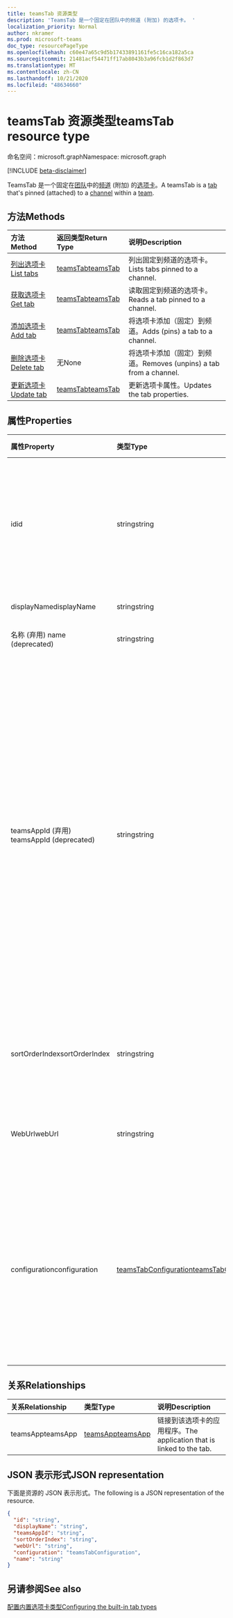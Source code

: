 ```yaml
---
title: teamsTab 资源类型
description: 'TeamsTab 是一个固定在团队中的频道 (附加) 的选项卡。 '
localization_priority: Normal
author: nkramer
ms.prod: microsoft-teams
doc_type: resourcePageType
ms.openlocfilehash: c60e47a65c9d5b17433891161fe5c16ca182a5ca
ms.sourcegitcommit: 21481acf54471ff17ab8043b3a96fcb1d2f863d7
ms.translationtype: MT
ms.contentlocale: zh-CN
ms.lasthandoff: 10/21/2020
ms.locfileid: "48634660"
---
```

# <a name="teamstab-resource-type"></a><span data-ttu-id="e56b2-103">teamsTab 资源类型</span><span class="sxs-lookup"><span data-stu-id="e56b2-103">teamsTab resource type</span></span>

<span data-ttu-id="e56b2-104">命名空间：microsoft.graph</span><span class="sxs-lookup"><span data-stu-id="e56b2-104">Namespace: microsoft.graph</span></span>

[!INCLUDE [beta-disclaimer](../../includes/beta-disclaimer.md)]

<span data-ttu-id="e56b2-105">TeamsTab 是一个固定在[团队](team.md)中的[频道](channel.md) (附加) 的[选项卡](../resources/teamstab.md)。</span><span class="sxs-lookup"><span data-stu-id="e56b2-105">A teamsTab is a [tab](../resources/teamstab.md) that's pinned (attached) to a [channel](channel.md) within a [team](team.md).</span></span> 

## <a name="methods"></a><span data-ttu-id="e56b2-106">方法</span><span class="sxs-lookup"><span data-stu-id="e56b2-106">Methods</span></span>

| <span data-ttu-id="e56b2-107">方法</span><span class="sxs-lookup"><span data-stu-id="e56b2-107">Method</span></span>       | <span data-ttu-id="e56b2-108">返回类型</span><span class="sxs-lookup"><span data-stu-id="e56b2-108">Return Type</span></span>  |<span data-ttu-id="e56b2-109">说明</span><span class="sxs-lookup"><span data-stu-id="e56b2-109">Description</span></span>|
|:---------------|:--------|:----------|
|[<span data-ttu-id="e56b2-110">列出选项卡</span><span class="sxs-lookup"><span data-stu-id="e56b2-110">List tabs</span></span>](../api/teamstab-list.md) | [<span data-ttu-id="e56b2-111">teamsTab</span><span class="sxs-lookup"><span data-stu-id="e56b2-111">teamsTab</span></span>](teamstab.md) | <span data-ttu-id="e56b2-112">列出固定到频道的选项卡。</span><span class="sxs-lookup"><span data-stu-id="e56b2-112">Lists tabs pinned to a channel.</span></span>|
|[<span data-ttu-id="e56b2-113">获取选项卡</span><span class="sxs-lookup"><span data-stu-id="e56b2-113">Get tab</span></span>](../api/teamstab-get.md) | [<span data-ttu-id="e56b2-114">teamsTab</span><span class="sxs-lookup"><span data-stu-id="e56b2-114">teamsTab</span></span>](teamstab.md) | <span data-ttu-id="e56b2-115">读取固定到频道的选项卡。</span><span class="sxs-lookup"><span data-stu-id="e56b2-115">Reads a tab pinned to a channel.</span></span>|
|[<span data-ttu-id="e56b2-116">添加选项卡</span><span class="sxs-lookup"><span data-stu-id="e56b2-116">Add tab</span></span>](../api/teamstab-add.md) | [<span data-ttu-id="e56b2-117">teamsTab</span><span class="sxs-lookup"><span data-stu-id="e56b2-117">teamsTab</span></span>](teamstab.md) | <span data-ttu-id="e56b2-118">将选项卡添加（固定）到频道。</span><span class="sxs-lookup"><span data-stu-id="e56b2-118">Adds (pins) a tab to a channel.</span></span>|
|[<span data-ttu-id="e56b2-119">删除选项卡</span><span class="sxs-lookup"><span data-stu-id="e56b2-119">Delete tab</span></span>](../api/teamstab-delete.md) | <span data-ttu-id="e56b2-120">无</span><span class="sxs-lookup"><span data-stu-id="e56b2-120">None</span></span> | <span data-ttu-id="e56b2-121">将选项卡添加（固定）到频道。</span><span class="sxs-lookup"><span data-stu-id="e56b2-121">Removes (unpins) a tab from a channel.</span></span>|
|[<span data-ttu-id="e56b2-122">更新选项卡</span><span class="sxs-lookup"><span data-stu-id="e56b2-122">Update tab</span></span>](../api/teamstab-update.md) | [<span data-ttu-id="e56b2-123">teamsTab</span><span class="sxs-lookup"><span data-stu-id="e56b2-123">teamsTab</span></span>](teamstab.md) | <span data-ttu-id="e56b2-124">更新选项卡属性。</span><span class="sxs-lookup"><span data-stu-id="e56b2-124">Updates the tab properties.</span></span>|


## <a name="properties"></a><span data-ttu-id="e56b2-125">属性</span><span class="sxs-lookup"><span data-stu-id="e56b2-125">Properties</span></span>

|<span data-ttu-id="e56b2-126">属性</span><span class="sxs-lookup"><span data-stu-id="e56b2-126">Property</span></span>|<span data-ttu-id="e56b2-127">类型</span><span class="sxs-lookup"><span data-stu-id="e56b2-127">Type</span></span>|<span data-ttu-id="e56b2-128">说明</span><span class="sxs-lookup"><span data-stu-id="e56b2-128">Description</span></span>|
|:---------------|:--------|:----------|
|  <span data-ttu-id="e56b2-129">id</span><span class="sxs-lookup"><span data-stu-id="e56b2-129">id</span></span>              |   <span data-ttu-id="e56b2-130">string</span><span class="sxs-lookup"><span data-stu-id="e56b2-130">string</span></span>                  |  <span data-ttu-id="e56b2-131">唯一标识 "通道" 选项卡的特定实例的标识符。只读。</span><span class="sxs-lookup"><span data-stu-id="e56b2-131">Identifier that uniquely identifies a specific instance of a channel tab. Read only.</span></span>     |
|  <span data-ttu-id="e56b2-132">displayName</span><span class="sxs-lookup"><span data-stu-id="e56b2-132">displayName</span></span>            |   <span data-ttu-id="e56b2-133">string</span><span class="sxs-lookup"><span data-stu-id="e56b2-133">string</span></span>                  |  <span data-ttu-id="e56b2-134">选项卡的名称。</span><span class="sxs-lookup"><span data-stu-id="e56b2-134">Name of the tab.</span></span>     |
|  <span data-ttu-id="e56b2-135">名称 (弃用) </span><span class="sxs-lookup"><span data-stu-id="e56b2-135">name (deprecated)</span></span>      |   <span data-ttu-id="e56b2-136">string</span><span class="sxs-lookup"><span data-stu-id="e56b2-136">string</span></span>                  |  <span data-ttu-id="e56b2-137">选项卡的名称。</span><span class="sxs-lookup"><span data-stu-id="e56b2-137">Name of the tab.</span></span>     |
|  <span data-ttu-id="e56b2-138">teamsAppId (弃用) </span><span class="sxs-lookup"><span data-stu-id="e56b2-138">teamsAppId (deprecated)</span></span>|   <span data-ttu-id="e56b2-139">string</span><span class="sxs-lookup"><span data-stu-id="e56b2-139">string</span></span>             |  <span data-ttu-id="e56b2-140">选项卡的应用程序定义标识符。创建选项卡后，不能更改此值。</span><span class="sxs-lookup"><span data-stu-id="e56b2-140">App definition identifier of the tab. This value cannot be changed after tab creation.</span></span> <span data-ttu-id="e56b2-141">由于此属性已弃用，因此我们建议扩展 **teamsApp** 以检索链接到该选项卡的应用程序。</span><span class="sxs-lookup"><span data-stu-id="e56b2-141">Because this property is deprecated, we recommend expanding **teamsApp** to retrieve the application that is linked to the tab.</span></span> |
|  <span data-ttu-id="e56b2-142">sortOrderIndex</span><span class="sxs-lookup"><span data-stu-id="e56b2-142">sortOrderIndex</span></span>  |   <span data-ttu-id="e56b2-143">string</span><span class="sxs-lookup"><span data-stu-id="e56b2-143">string</span></span>                  |  <span data-ttu-id="e56b2-144">用于对选项卡进行排序的顺序的索引。</span><span class="sxs-lookup"><span data-stu-id="e56b2-144">Index of the order used for sorting tabs.</span></span>     |
|  <span data-ttu-id="e56b2-145">WebUrl</span><span class="sxs-lookup"><span data-stu-id="e56b2-145">webUrl</span></span>          |   <span data-ttu-id="e56b2-146">string</span><span class="sxs-lookup"><span data-stu-id="e56b2-146">string</span></span>                  |  <span data-ttu-id="e56b2-147">选项卡实例的深层链接 URL。</span><span class="sxs-lookup"><span data-stu-id="e56b2-147">Deep link URL of the tab instance.</span></span> <span data-ttu-id="e56b2-148">只读。</span><span class="sxs-lookup"><span data-stu-id="e56b2-148">Read only.</span></span>     |
|  <span data-ttu-id="e56b2-149">configuration</span><span class="sxs-lookup"><span data-stu-id="e56b2-149">configuration</span></span>        |   [<span data-ttu-id="e56b2-150">teamsTabConfiguration</span><span class="sxs-lookup"><span data-stu-id="e56b2-150">teamsTabConfiguration</span></span>](teamstabconfiguration.md) |  <span data-ttu-id="e56b2-151">应用于选项卡的自定义设置的容器。仅在设置此属性后，才会认为选项卡已配置。</span><span class="sxs-lookup"><span data-stu-id="e56b2-151">Container for custom settings applied to a tab. The tab is considered configured only once this property is set.</span></span>     |

## <a name="relationships"></a><span data-ttu-id="e56b2-152">关系</span><span class="sxs-lookup"><span data-stu-id="e56b2-152">Relationships</span></span>

| <span data-ttu-id="e56b2-153">关系</span><span class="sxs-lookup"><span data-stu-id="e56b2-153">Relationship</span></span> | <span data-ttu-id="e56b2-154">类型</span><span class="sxs-lookup"><span data-stu-id="e56b2-154">Type</span></span>   | <span data-ttu-id="e56b2-155">说明</span><span class="sxs-lookup"><span data-stu-id="e56b2-155">Description</span></span> |
|:---------------|:--------|:----------|
|<span data-ttu-id="e56b2-156">teamsApp</span><span class="sxs-lookup"><span data-stu-id="e56b2-156">teamsApp</span></span>|[<span data-ttu-id="e56b2-157">teamsApp</span><span class="sxs-lookup"><span data-stu-id="e56b2-157">teamsApp</span></span>](teamsapp.md) | <span data-ttu-id="e56b2-158">链接到该选项卡的应用程序。</span><span class="sxs-lookup"><span data-stu-id="e56b2-158">The application that is linked to the tab.</span></span> |

## <a name="json-representation"></a><span data-ttu-id="e56b2-159">JSON 表示形式</span><span class="sxs-lookup"><span data-stu-id="e56b2-159">JSON representation</span></span>

<span data-ttu-id="e56b2-160">下面是资源的 JSON 表示形式。</span><span class="sxs-lookup"><span data-stu-id="e56b2-160">The following is a JSON representation of the resource.</span></span>


<!-- {
  "blockType": "resource",
  "baseType": "microsoft.graph.entity",
  "@odata.type": "microsoft.graph.teamsTab"
}-->

```json
{
  "id": "string",
  "displayName": "string",
  "teamsAppId": "string",
  "sortOrderIndex": "string",
  "webUrl": "string",
  "configuration": "teamsTabConfiguration",
  "name": "string"
}
```

<!-- uuid: 8fcb5dbc-d5aa-4681-8e31-b001d5168d79
2015-10-25 14:57:30 UTC -->
<!--
{
  "type": "#page.annotation",
  "description": "teamsTab resource",
  "keywords": "",
  "section": "documentation",
  "tocPath": "",
  "suppressions": []
}
-->

## <a name="see-also"></a><span data-ttu-id="e56b2-161">另请参阅</span><span class="sxs-lookup"><span data-stu-id="e56b2-161">See also</span></span>

[<span data-ttu-id="e56b2-162">配置内置选项卡类型</span><span class="sxs-lookup"><span data-stu-id="e56b2-162">Configuring the built-in tab types</span></span>](/graph/teams-configuring-builtin-tabs)


